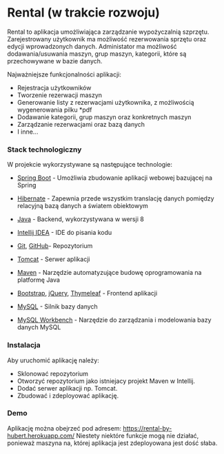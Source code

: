 # Rental (w trakcie rozwoju)
Rental to aplikacja umożliwiająca zarządzanie wypożyczalnią szprzętu. Zarejestrowany użytkownik ma możliwość rezerwowania sprzętu oraz
edycji wprowadzonych danych. Administator ma możliwość dodawania/usuwania maszyn, grup maszyn, kategorii, 
które są przechowywane w bazie danych.

Najważniejsze funkcjonalności aplikacji:
- Rejestracja  użytkowników
- Tworzenie rezerwacji maszyn 
- Generowanie listy z rezerwacjami użytkownika, z możliwością wygenerowania pilku *pdf
- Dodawanie kategorii, grup maszyn oraz konkretnych maszyn
- Zarządzanie rezerwacjami oraz bazą danych 
- I inne...


### Stack technologiczny
W projekcie wykorzystywane są następujące technologie:

* [Spring Boot] -  Umożliwia zbudowanie aplikacji webowej bazującej na Spring

* [Hibernate] - Zapewnia przede wszystkim translację danych pomiędzy relacyjną bazą danych a światem obiektowym

* [Java] - Backend, wykorzystywana w wersji 8

* [Intellij IDEA] - IDE do pisania kodu

* [Git], [GitHub]- Repozytorium

* [Tomcat] - Serwer aplikacji

* [Maven] - Narzędzie automatyzujące budowę oprogramowania na platformę Java

* [Bootstrap], [jQuery], [Thymeleaf] - Frontend aplikacji

* [MySQL] - Silnik bazy danych

* [MySQL Workbench] - Narzędzie do zarządzania i modelowania bazy danych MySQL





### Instalacja
Aby uruchomić aplikację należy:

* Sklonować repozytorium
* Otworzyć repozytorium jako istniejacy projekt Maven w Intellij.
* Dodać serwer aplikacji np. Tomcat.
* Zbudować i zdeployować aplikację.

### Demo
Aplikację można obejrzeć pod adresem: https://rental-by-hubert.herokuapp.com/
Niestety niektóre funkcje mogą nie działać, ponieważ maszyna na, której aplikacja jest zdeployowana jest dość słaba.


   [Bootstrap]: <https://getbootstrap.com/>
   [jQuery]: <http://jquery.com>
   [Thymeleaf]: <https://www.thymeleaf.org/>
   [Spring Boot]: <https://spring.io/projects/spring-boot>
   [Hibernate]: <http://hibernate.org/>
   [Java]: <https://www.java.com/en/download/faq/whatis_java.xml>
   [Intellij IDEA]: <https://www.jetbrains.com/idea/>
   [Git]: <https://git-scm.com/>
   [GitHub]: <https://github.com/>
   [Tomcat]: <http://tomcat.apache.org/>
   [Maven]: <https://maven.apache.org/>
   [MySQL]: <https://www.mysql.com/>
   [MySQL Workbench]: <https://www.mysql.com/products/workbench/>


